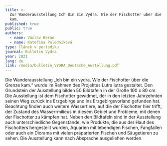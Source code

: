 ```yaml
---
title: >-
  Zur Wanderausstellung Ich Bin Ein Vydra. Wie der Fischotter uber die Grenze
  kam.
published: true
public: true
authors:
  - name: Václav Beran
  - name: Kateřina Poledníková
type: Článek v periodiku
journal: Bulletin Vydra
year: 2021
lang: de
link: /media/bulletin_VYDRA_Deutsche_Austellung.pdf
---
```

Die Wanderausstellung „Ich bin ein vydra. Wie der Fischotter über die Grenze kam.“ wurde im Rahmen des Projektes Lutra lutra gestaltet.  Den Grundstein der Ausstellung bilden 50 Bildtafeln in der Größe 100 x 80 cm. Die Ausstellung ist dem Fischotter gewidmet, der in den letzten Jahrzehnten seinen Weg zurück ins Erzgebirge und ins Erzgebirgsvorland gefunden hat. Beachtung finden auch weitere Wassertiere, auf die der Fischotter hier trifft, der Zustand des Wasser-milieus in diesem Gebiet und Probleme, mit denen der Fischotter zu kämpfen hat. Neben den Bildtafeln sind in der Ausstellung auch unterschiedliche Gegenstände, wie Produkte, die aus der Haut des Fischotters hergestellt wurden, Aquarien mit lebendigen Fischen, Fangfallen oder auch ein Diorama mit vielen präparierten Fischen und Säugetieren zu sehen.  Die Ausstellung kann nach Absprache ausgeliehen werden.
